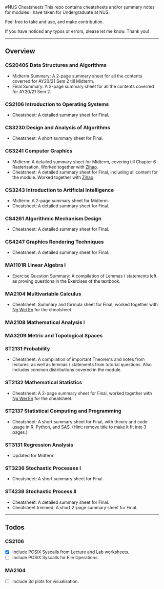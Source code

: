 #NUS Cheatsheets
This repo contains cheatsheets and/or summary notes for modules I have taken for Undergraduate at NUS.

Feel free to take and use, and make contribution.

If you have noticed any typos or errors, please let me know. Thank you!

-----
## Overview
### CS2040S Data Structures and Algorithms
- Midterm Summary: A 2-page summary sheet for all the contents coverred for AY20/21 Sem 2 till Midterm.
- Final Summary: A 2-page summary sheet for all the contents coverred for AY20/21 Sem 2.


### CS2106 Introduction to Operating Systems
- Cheatsheet: A detailed summary sheet for Final.


### CS3230 Design and Analysis of Algorithms
- Cheatsheet: A short summary sheet for Final.


### CS3241 Computer Graphics
- Midterm: A detailed summary sheet for Midterm, covering till Chapter 6 Rasterisation. Worked together with [Zihao](https://github.com/9teMare).
- Cheatsheet: A detailed summary sheet for Final, including all content for the module. Worked together with [Zihao](https://github.com/9teMare).

### CS3243 Introduction to Artificial Intelligence
- Midterm: A 2-page summary sheet for Midterm.
- Cheatsheet: A detailed summary sheet for Final.


### CS4261 Algorithmic Mechanism Design
- Cheatsheet: A detailed summary sheet for Final.

### CS4247 Graphics Rendering Techniques
- Cheatsheet: A detailed summary sheet for Final.

### MA1101R Linear Algebra I
- Exercise Question Summary: A compilation of Lemmas / statements left as proving questions in the Exercises of the textbook.


### MA2104 Multivariable Calculus
- Cheatsheet: Summary and formula sheet for Final, worked together with [Ng Wei En](https://github.com/wei2912) for the cheatsheet.


### MA2108 Mathematical Analysis I


### MA3209 Metric and Topological Spaces


### ST2131 Probability
- Cheatsheet: A compilation of important Theorems and notes from lectures, as well as lemmas / statements from tutorial questions. Also includes common distributions covered in the module.


### ST2132 Mathematical Statistics
- Cheatsheet: A 2-page summary sheet for Final, worked together with [Ng Wei En](https://github.com/weien2912) for the cheatsheet.

### ST2137 Statistical Computing and Programming
- Cheatsheet: A short summary sheet for Final, with theory and code usage in R, Python, and SAS. (Hint: remove title to make it fit into 3 pages.)


### ST3131 Regression Analysis
- Updated for Midterm

### ST3236 Stochastic Processes I
- Cheatsheet: A short summary sheet for Final.

### ST4238 Stochastic Process II
- Cheatsheet: A detailed summary sheet for Final.
- Cheatsheet trimmed: A short 2-page summary sheet for Final.

-----
## Todos
### CS2106
- [x] Include POSIX Syscalls from Lecture and Lab worksheets.
- [ ] Include POSIX Syscalls for File Operations.

### MA2104
- [ ] Include 3d plots for visualisation.

